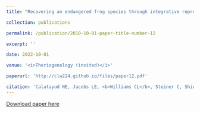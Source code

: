 ```yaml
---
title: "Recovering an endangered frog species through integrative reproductive technologies"

collection: publications

permalink: /publication/2010-10-01-paper-title-number-12

excerpt: ''

date: 2022-10-01

venue: '<i>Theriogenology (invited)</i>'

paperurl: 'http://clw224.github.io/files/paper12.pdf'

citation: 'Calatayud NE, Jacobs LE, <b>Williams CL</b>, Steiner C, Shier D (2022). Recovering an endangered frog species using integrative reproductive technologies, <i>Theriogenology </i>191: 141-152.'
---
```


[Download paper here](http://clw224.github.io/files/paper11.pdf)
